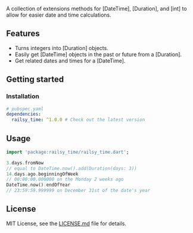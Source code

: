 A collection of extensions methods for [DateTime], [Duration], and [int] to allow
for easier date and time calculations.

## Features

* Turns integers into [Duration] objects.
* Easily get [DateTime] objects in the past or future from a [Duration].
* Get related dates and times for a [DateTime].

## Getting started

### Installation

```yaml
# pubspec.yaml
dependencies:
  railsy_time: ^1.0.0 # Check out the latest version
```


## Usage

```dart
import 'package:railsy_time/railsy_time.dart';

3.days.fromNow 
// equal to DateTime.now().add(Duration(days: 3))
14.days.ago.beginningOfWeek
// 00:00:00.000000 on the Monday 2 weeks ago
DateTime.now().endOfYear
// 23:59:59.999999 on December 31st of the date's year
```

## License

MIT License, see the [LICENSE.md](LICENSE.md) file for details.
